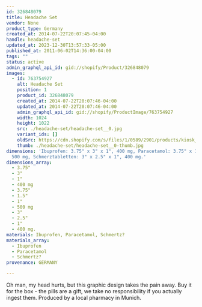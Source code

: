 ```yaml
---
id: 326848079
title: Headache Set
vendor: None
product_type: Germany
created_at: 2014-07-22T20:07:45-04:00
handle: headache-set
updated_at: 2023-12-30T13:57:33-05:00
published_at: 2011-06-02T14:36:00-04:00
tags: ""
status: active
admin_graphql_api_id: gid://shopify/Product/326848079
images:
  - id: 763754927
    alt: Headache Set
    position: 1
    product_id: 326848079
    created_at: 2014-07-22T20:07:46-04:00
    updated_at: 2014-07-22T20:07:46-04:00
    admin_graphql_api_id: gid://shopify/ProductImage/763754927
    width: 1024
    height: 1022
    src: ./headache-set/headache-set__0.jpg
    variant_ids: []
    oldSrc: https://cdn.shopify.com/s/files/1/0589/2901/products/kiosk_headacheset.tif.jpeg?v=1406074066
    thumb: ./headache-set/headache-set__0-thumb.jpg
dimensions: 'Ibuprofen: 3.75" x 3" x 1", 400 mg, Paracetamol: 3.75" x 1.5" x 1",
  500 mg, Schmerztabletten: 3" x 2.5" x 1", 400 mg.'
dimensions_array:
  - 3.75"
  - 3"
  - 1"
  - 400 mg
  - 3.75"
  - 1.5"
  - 1"
  - 500 mg
  - 3"
  - 2.5"
  - 1"
  - 400 mg.
materials: Ibuprofen, Paracetamol, Schmertz?
materials_array:
  - Ibuprofen
  - Paracetamol
  - Schmertz?
provenance: GERMANY

---
```


Oh man, my head hurts, but this graphic design takes the pain away. Buy it for the box \- the pills are a gift, we take no responsibility if you actually ingest them. Produced by a local pharmacy in Munich.